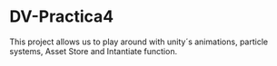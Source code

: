 # DV-Practica4

This project allows us to play around with unity´s animations, particle systems, Asset Store and Intantiate function.